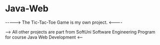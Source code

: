 # Java-Web

-----> The Tic-Tac-Toe Game is my own project. <----

--> All other projects are part from SoftUni Software Engineering Program for course Java Web Development <--
